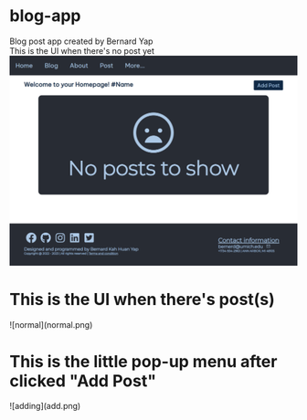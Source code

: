# blog-app
Blog post app created by Bernard Yap 
<br/>
This is the UI when there's no post yet
![no post](nopost.png)
<h1> This is the UI when there's post(s) </h1>
![normal](normal.png)

<h1> This is the little pop-up menu after clicked "Add Post" </h1>
![adding](add.png)


